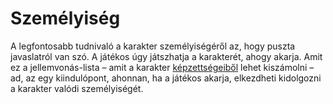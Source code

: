 # Személyiség

A legfontosabb tudnivaló a karakter személyiségéről az, hogy puszta javaslatról van szó. A játékos úgy játszhatja a karakterét, ahogy akarja. Amit ez a jellemvonás-lista – amit a karakter [képzettségeiből](character:skills) lehet kiszámolni – ad, az egy kiindulópont, ahonnan, ha a játékos akarja, elkezdheti kidolgozni a karakter valódi személyiségét.
